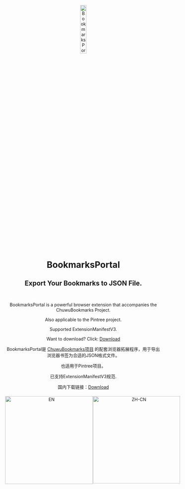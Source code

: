 <div align="center">

  <img src="https://github.com/user-attachments/assets/e07e52a0-db55-4838-b917-b69185847d9d" alt="BookmarksPortal Logo" width="20%" />
  <h1>BookmarksPortal</h1>
  <h2>Export Your Bookmarks to JSON File.</h2>
  <br>
  <p>BookmarksPortal is a powerful browser extension that accompanies the ChuwuBookmarks Project.</p>
  <p>Also applicable to the Pintree project.</p>
  <p>Supported ExtensionManifestV3.</p>
  <p>Want to download? Click: <a href="https://github.com/HatsuChuwu/BookmarksPortal/releases/latest">Download</a></p>
  <p>BookmarksPortal是 <a href="https://github.com/HatsuChuwu/ChuwuBookmarks">ChuwuBookmarks项目</a> 的配套浏览器拓展程序，用于导出浏览器书签为合适的JSON格式文件。</p>
  <p>也适用于Pintree项目。</p>
  <p>已支持ExtensionManifestV3规范.</p>
  <p>国内下载链接：<a href="https://pan.baidu.com/s/1Pt0DGpCi9Xu8KtlexGga1A?pwd=0214">Download</a></p>
  <div style="display: flex; justify-content: space-between; margin-top: 20px;">
    <img src="https://github.com/user-attachments/assets/8be6a9bc-0a95-4bc4-a761-4c4b279f2c52" alt="EN" width="283" />
    <img src="https://github.com/user-attachments/assets/4f775946-dd4b-404d-9cd1-cb62bd0fbc75" alt="ZH-CN" width="281" />
  </div>
</div>
